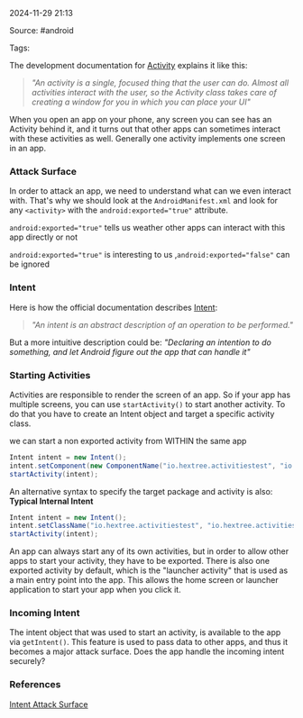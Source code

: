 
2024-11-29 21:13

Source: #android 

Tags: 

The development documentation for [Activity](https://developer.android.com/reference/android/app/Activity) explains it like this:

> _"An activity is a single, focused thing that the user can do. Almost all activities interact with the user, so the Activity class takes care of creating a window for you in which you can place your UI"_

When you open an app on your phone, any screen you can see has an Activity behind it, and it turns out that other apps can sometimes interact with these activities as well. Generally one activity implements one screen in an app.  
### Attack Surface

In order to attack an app, we need to understand what can we even interact with. That's why we should look at the `AndroidManifest.xml` and look for any `<activity>` with the `android:exported="true"` attribute.

`android:exported="true"` tells us weather other apps can interact with this app directly or not 

`android:exported="true"` is interesting to us ,`android:exported="false"` can be ignored
### Intent

Here is how the official documentation describes [Intent](https://developer.android.com/reference/android/content/Intent):

> _"An intent is an abstract description of an operation to be performed."_

But a more intuitive description could be: _"Declaring an intention to do something, and let Android figure out the app that can handle it"_

### Starting Activities

Activities are responsible to render the screen of an app. So if your app has multiple screens, you can use `startActivity()` to start another activity. To do that you have to create an Intent object and target a specific activity class.

we can start a non exported activity from WITHIN the same app 

```java
Intent intent = new Intent();
intent.setComponent(new ComponentName("io.hextree.activitiestest", "io.hextree.activitiestest.SecondActivity"));
startActivity(intent);
```

An alternative syntax to specify the target package and activity is also: **Typical Internal Intent** 

```java
Intent intent = new Intent();
intent.setClassName("io.hextree.activitiestest", "io.hextree.activitiestest.SecondActivity");
startActivity(intent);
```

An app can always start any of its own activities, but in order to allow other apps to start your activity, they have to be exported. There is also one exported activity by default, which is the "launcher activity" that is used as a main entry point into the app. This allows the home screen or launcher application to start your app when you click it.

### Incoming Intent

The intent object that was used to start an activity, is available to the app via `getIntent()`. This feature is used to pass data to other apps, and thus it becomes a major attack surface. Does the app handle the incoming intent securely?


### References
[Intent Attack Surface](https://app.hextree.io/courses/intent-threat-surface/intents-and-activities)